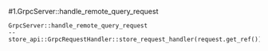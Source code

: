 #1.GrpcServer::handle_remote_query_request

```
GrpcServer::handle_remote_query_request
--store_api::GrpcRequestHandler::store_request_handler(request.get_ref()).await
```